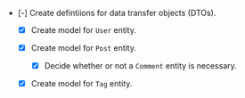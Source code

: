 * [-] Create defintiions for data transfer objects (DTOs).
  * [X] Create model for `User` entity.
  * [X] Create model for `Post` entity.
    * [X] Decide whether or not a `Comment` entity is necessary.
  * [X] Create model for `Tag` entity.

